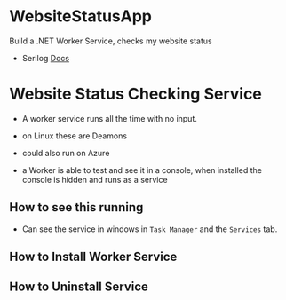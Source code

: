 # WebsiteStatusApp
Build a .NET Worker Service, checks my website status

- Serilog [Docs](https://serilog.net/)

# Website Status Checking Service

- A worker service runs all the time with no input.

- on Linux these are Deamons
- could also run on Azure

- a Worker is able to test and see it in a console, when installed the console is hidden and runs as a service

## How to see this running

- Can see the service in windows in `Task Manager` and the `Services` tab.

## How to Install Worker Service

## How to Uninstall Service

